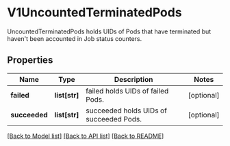 # V1UncountedTerminatedPods

UncountedTerminatedPods holds UIDs of Pods that have terminated but haven't been accounted in Job status counters.
## Properties
Name | Type | Description | Notes
------------ | ------------- | ------------- | -------------
**failed** | **list[str]** | failed holds UIDs of failed Pods. | [optional] 
**succeeded** | **list[str]** | succeeded holds UIDs of succeeded Pods. | [optional] 

[[Back to Model list]](../README.md#documentation-for-models) [[Back to API list]](../README.md#documentation-for-api-endpoints) [[Back to README]](../README.md)



